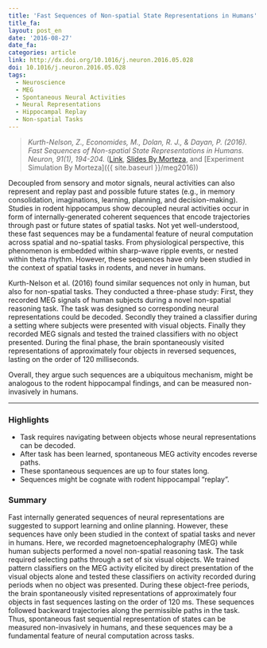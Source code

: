 ```yaml
---
title: 'Fast Sequences of Non-spatial State Representations in Humans'
title_fa:
layout: post_en
date: '2016-08-27'
date_fa:
categories: article
link: http://dx.doi.org/10.1016/j.neuron.2016.05.028
doi: 10.1016/j.neuron.2016.05.028
tags:
  - Neuroscience
  - MEG
  - Spontaneous Neural Activities
  - Neural Representations
  - Hippocampal Replay
  - Non-spatial Tasks
---
```


> *Kurth-Nelson, Z., Economides, M., Dolan, R. J., & Dayan, P. (2016). Fast Sequences of Non-spatial State Representations in Humans. Neuron, 91(1), 194-204.* ([Link](http://dx.doi.org/10.1016/j.neuron.2016.05.028), [Slides By Morteza](https://speakerdeck.com/morteza/review-fast-sequences-of-non-spatial-state-representations-in-humans), and [Experiment Simulation By Morteza]({{ site.baseurl }}/meg2016))

Decoupled from sensory and motor signals, neural activities can also represent and replay past and possible future states (e.g., in memory consolidation, imaginations, learning, planning, and decision-making). Studies in rodent hippocampus show decoupled neural activities occur in form of internally-generated coherent sequences that encode trajectories through past or future states of spatial tasks. Not yet well-understood, these fast sequences may be a fundamental feature of neural computation across spatial and no-spatial tasks. From physiological perspective, this phenomenon is embedded within sharp-wave ripple events, or nested within theta rhythm. However, these sequences have only been studied in the context of spatial tasks in rodents, and never in humans.

<!--more-->

Kurth-Nelson et al. (2016) found similar sequences not only in human, but also for non-spatial tasks. They conducted a three-phase study: First, they recorded MEG signals of human subjects during a novel non-spatial reasoning task. The task was designed so corresponding neural representations could be decoded. Secondly they trained a classifier during a setting where subjects were presented with visual objects. Finally they recorded MEG signals and tested the trained classifiers with no object presented. During the final phase, the brain spontaneously visited representations of approximately four objects in reversed sequences, lasting on the order of 120 milliseconds.


Overall, they argue such sequences are a ubiquitous mechanism, might be analogous to the rodent hippocampal findings, and can be measured non-invasively in humans.


---
### Highlights
- Task requires navigating between objects whose neural representations can be decoded.
- After task has been learned, spontaneous MEG activity encodes reverse paths.
- These spontaneous sequences are up to four states long.
- Sequences might be cognate with rodent hippocampal “replay”.

### Summary
Fast internally generated sequences of neural representations are suggested to support learning and online planning. However, these sequences have only been studied in the context of spatial tasks and never in humans. Here, we recorded magnetoencephalography (MEG) while human subjects performed a novel non-spatial reasoning task. The task required selecting paths through a set of six visual objects. We trained pattern classifiers on the MEG activity elicited by direct presentation of the visual objects alone and tested these classifiers on activity recorded during periods when no object was presented. During these object-free periods, the brain spontaneously visited representations of approximately four objects in fast sequences lasting on the order of 120 ms. These sequences followed backward trajectories along the permissible paths in the task. Thus, spontaneous fast sequential representation of states can be measured non-invasively in humans, and these sequences may be a fundamental feature of neural computation across tasks.
